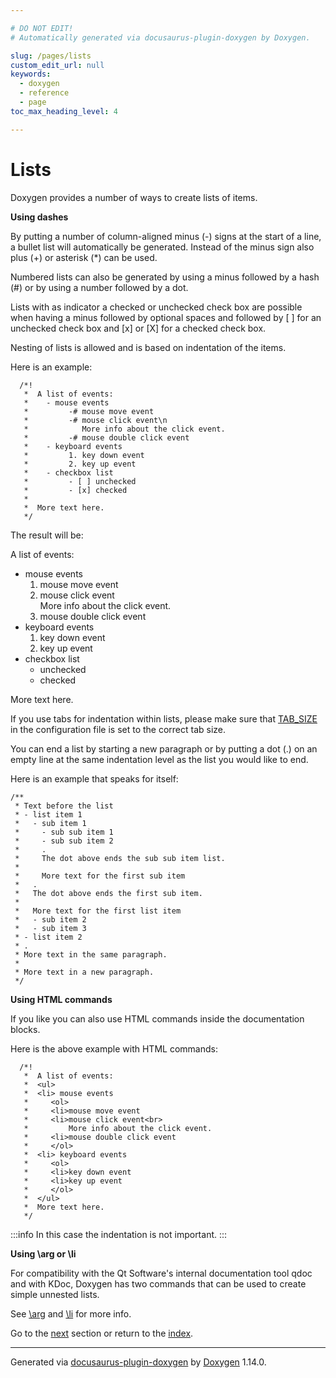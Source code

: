 ```yaml
---

# DO NOT EDIT!
# Automatically generated via docusaurus-plugin-doxygen by Doxygen.

slug: /pages/lists
custom_edit_url: null
keywords:
  - doxygen
  - reference
  - page
toc_max_heading_level: 4

---
```


<div class="doxyPage">

# Lists




Doxygen provides a number of ways to create lists of items.

<b>Using dashes</b>

By putting a number of column-aligned minus (<span class="doxyComputerOutput">-</span>) signs at the start of a line, a bullet list will automatically be generated. Instead of the minus sign also plus (<span class="doxyComputerOutput">+</span>) or asterisk (<span class="doxyComputerOutput">\*</span>) can be used.

Numbered lists can also be generated by using a minus followed by a hash (<span class="doxyComputerOutput">#</span>) or by using a number followed by a dot.

Lists with as indicator a checked or unchecked check box are possible when having a minus followed by optional spaces and followed by <span class="doxyComputerOutput">\[ \]</span> for an unchecked check box and <span class="doxyComputerOutput">\[x\]</span> or <span class="doxyComputerOutput">\[X\]</span> for a checked check box.

Nesting of lists is allowed and is based on indentation of the items.

Here is an example:


<pre><code>  /*! 
   *  A list of events:
   *    - mouse events
   *         -# mouse move event
   *         -# mouse click event\n
   *            More info about the click event.
   *         -# mouse double click event
   *    - keyboard events
   *         1. key down event
   *         2. key up event
   *    - checkbox list
   *         - [ ] unchecked
   *         - [x] checked
   *
   *  More text here.
   */
</code></pre>


The result will be:

A list of events:

<ul class="doxyList ">
<li>mouse events

<ol class="doxyList" type="1">
<li>mouse move event</li>
<li>mouse click event
<br/>
 More info about the click event.</li>
<li>mouse double click event</li>
</ol></li>
<li>keyboard events

<ol class="doxyList" type="1">
<li>key down event</li>
<li>key up event</li>
</ol></li>
<li>checkbox list

<ul class="doxyList  check">
<li class="unchecked">unchecked</li>
</ul>

<ul class="doxyList  check">
<li class="checked">checked</li>
</ul></li>
</ul>

More text here.

If you use tabs for indentation within lists, please make sure that <a href="/web-doxygen/docs/pages/config/#cfg_tab_size">TAB\_SIZE</a> in the configuration file is set to the correct tab size.

You can end a list by starting a new paragraph or by putting a dot (<span class="doxyComputerOutput">.</span>) on an empty line at the same indentation level as the list you would like to end.

Here is an example that speaks for itself:


<pre><code>/**
 * Text before the list
 * - list item 1
 *   - sub item 1
 *     - sub sub item 1
 *     - sub sub item 2
 *     . 
 *     The dot above ends the sub sub item list.
 *
 *     More text for the first sub item
 *   .
 *   The dot above ends the first sub item.
 *
 *   More text for the first list item
 *   - sub item 2
 *   - sub item 3
 * - list item 2
 * .
 * More text in the same paragraph.
 *
 * More text in a new paragraph.
 */
</code></pre>


<b>Using HTML commands</b>

If you like you can also use HTML commands inside the documentation blocks.

Here is the above example with HTML commands:


<pre><code>  /*! 
   *  A list of events:
   *  &lt;ul&gt;
   *  &lt;li&gt; mouse events
   *     &lt;ol&gt;
   *     &lt;li&gt;mouse move event
   *     &lt;li&gt;mouse click event&lt;br&gt;
   *         More info about the click event.
   *     &lt;li&gt;mouse double click event
   *     &lt;/ol&gt;
   *  &lt;li&gt; keyboard events
   *     &lt;ol&gt;     
   *     &lt;li&gt;key down event
   *     &lt;li&gt;key up event
   *     &lt;/ol&gt;
   *  &lt;/ul&gt;
   *  More text here.
   */
</code></pre>


:::info
In this case the indentation is not important.
:::


<b>Using \arg or \li</b>

For compatibility with the Qt Software's internal documentation tool qdoc and with KDoc, Doxygen has two commands that can be used to create simple unnested lists.

See <a href="/web-doxygen/docs/pages/commands/#cmdarg">\arg</a> and <a href="/web-doxygen/docs/pages/commands/#cmdli">\li</a> for more info.
 
Go to the <a href="/docs/pages/grouping/">next</a> section or return to the
 <a href="/docs/">index</a>.


<hr/>

<p class="doxyGeneratedBy">Generated via <a href="https://github.com/xpack/docusaurus-plugin-doxygen">docusaurus-plugin-doxygen</a> by <a href="https://www.doxygen.nl">Doxygen</a> 1.14.0.</p>

</div>
